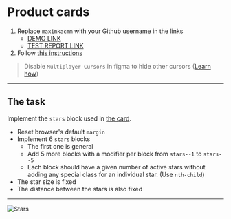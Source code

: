 # Product cards
1. Replace `maximkacmm` with your Github username in the links
    - [DEMO LINK](https://maximkacmm.github.io/layout_stars/) <br>
    - [TEST REPORT LINK](https://maximkacmm.github.io/layout_stars/report/html_report/)
2. Follow [this instructions](https://mate-academy.github.io/layout_task-guideline/)

> Disable `Multiplayer Cursors` in figma to hide other cursors ([Learn how](https://mate-academy.github.io/layout_task-guideline/figma.html#multiplayer-cursors))
___

## The task
Implement the `stars` block used in [the card](https://www.figma.com/file/bS8N1lTT0Ew0Brf1Nfl36iMV/Product-Cards?node-id=0%3A1).
- Reset browser's default `margin`
- Implement 6 `stars` blocks
  - The first one is general
  - Add 5 more blocks with a modifier per block from `stars--1` to `stars--5`
  - Each block should have a given number of active stars without adding any special class for an individual star. (Use `nth-child`)
- The star size is fixed
- The distance between the stars is also fixed
---
![Stars](./reference/stars.png)
